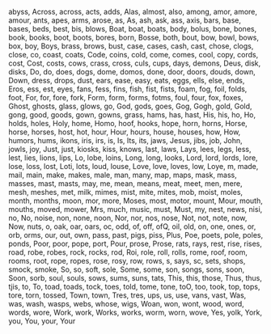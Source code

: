 abyss, Across, across, acts, adds, Alas, almost, also, among, amor, amore, amour, ants, apes, arms, arose, as, As, ash, ask, ass, axis, bars, base, bases, beds, best, bis, blows, Boat, boat, boats, body, bolus, bone, bones, book, books, boot, boots, bores, born, Bosse, both, bout, bow, bowl, bows, box, boy, Boys, brass, brows, bust, case, cases, cash, cast, chose, clogs, close, co, coast, coats, Code, coins, cold, come, comes, cool, copy, cords, cost, Cost, costs, cows, crass, cross, cuIs, cups, days, demons, Deus, disk, disks, Do, do, does, dogs, dome, domos, done, door, doors, douds, down, Down, dress, drops, dust, ears, ease, easy, eats, eggs, ells, else, ends, Eros, ess, est, eyes, fans, fess, fins, fish, fist, fists, foam, fog, foil, folds, foot, For, for, fore, fork, Form, form, forms, fotms, foul, four, fox, foxes, Ghost, ghosts, glass, glows, go, God, gods, goes, Gog, Gogh, gold, Gold, gong, good, goods, gown, gowns, grass, hams, has, hast, His, his, ho, Ho, holds, holes, Holy, home, Homo, hoof, hooks, hope, horn, horns, Horse, horse, horses, host, hot, hour, Hour, hours, house, houses, how, How, humors, hums, ikons, iris, irs, is, Is, Its, its, jaws, Jesus, jibs, job, John, jowls, joy, Just, just, kiosks, kiss, knows, last, laws, Lays, lees, legs, less, lest, lies, lions, lips, Lo, lobe, loins, Long, long, looks, Lord, lord, lords, lore, lose, loss, lost, Loti, lots, loud, louse, Love, love, loves, low, Loye, m, made, mail, main, make, makes, male, man, many, map, maps, mask, mass, masses, mast, masts, may, me, mean, means, meat, meet, men, mere, mesh, meshes, met, milk, mimes, mist, mite, mites, mob, moist, moles, month, months, moon, mor, more, Moses, most, motor, mount, Mour, mouth, mouths, moved, mower, Mrs, much, music, must, Must, my, nest, news, nisi, no, No, noise, non, none, noon, Nor, nor, nos, nose, Not, not, note, now, Now, nuts, o, oak, oar, oars, oc, odd, of, off, ofQ, oil, old, on, one, ones, or, orb, orms, our, out, own, pass, past, pigs, piss, Plus, Poe, poets, pole, poles, ponds, Poor, poor, pope, port, Pour, prose, Prose, rats, rays, rest, rise, rises, road, robe, robes, rock, rocks, rod, Roi, role, roll, rolls, rome, roof, room, rooms, root, rope, ropes, rose, rosy, row, rows, s, says, sc, sets, shops, smock, smoke, So, so, soft, sole, Some, some, son, songs, sons, soon, Soon, sorb, soul, souls, sows, sums, suns, tats, This, this, those, Thus, thus, tjis, to, To, toad, toads, tock, toes, told, tome, tone, toO, too, took, top, tops, tore, torn, tossed, Town, town, Tres, tres, ups, us, use, vans, vast, Was, was, wash, wasps, webs, whose, wigs, Woan, won, wont, wood, word, words, wore, Work, work, Works, works, worm, worn, wove, Yes, yolk, York, you, You, your, Your